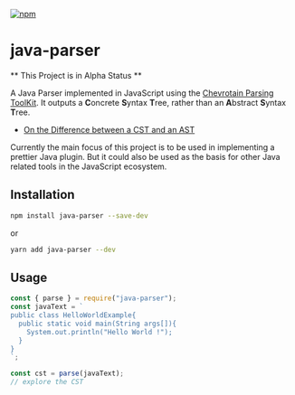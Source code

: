 [![npm](https://img.shields.io/npm/v/java-parser.svg)](https://www.npmjs.com/package/java-parser)

# java-parser

** This Project is in Alpha Status **

A Java Parser implemented in JavaScript using the [Chevrotain Parsing ToolKit](https://github.com/SAP/chevrotain).
It outputs a **C**oncrete **S**yntax **T**ree, rather than an **A**bstract **S**yntax **T**ree.

- [On the Difference between a CST and an AST](https://stackoverflow.com/questions/1888854/what-is-the-difference-between-an-abstract-syntax-tree-and-a-concrete-syntax-tre)

Currently the main focus of this project is to be used in implementing a prettier Java plugin.
But it could also be used as the basis for other Java related tools in the JavaScript ecosystem.

## Installation

```sh
npm install java-parser --save-dev
```
or
```sh
yarn add java-parser --dev
```

## Usage

```javascript
const { parse } = require("java-parser");
const javaText = `
public class HelloWorldExample{
  public static void main(String args[]){
    System.out.println("Hello World !");
  }
}
`;

const cst = parse(javaText);
// explore the CST
```
